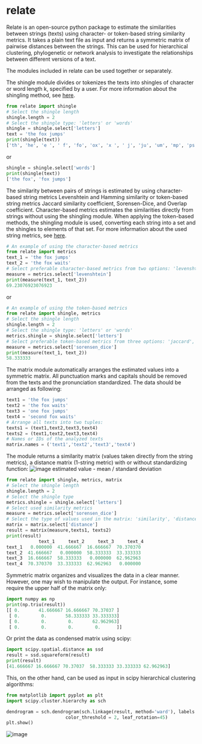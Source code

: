 # relate

Relate is an open-source python package to estimate the similarities between strings (texts) using character- or token-based string similarity metrics. It takes a plain text file as input and returns a symmetric matrix of pairwise distances between the strings. This can be used for hierarchical clustering, phylogenetic or network analysis to investigate the relationships between different versions of a text.

The modules included in relate can be used together or separately.

The shingle module divides or tokenizes the texts into shingles of character or word length k, specified by a user. For more information about the shingling method, see [here](https://en.wikipedia.org/wiki/W-shingling).

```python
from relate import shingle
# Select the shingle length 
shingle.length = 2
# Select the shingle type: 'letters' or 'words'
shingle = shingle.select['letters']
text = 'the fox jumps' 
print(shingle(text))
['th', 'he', 'e ', ' f', 'fo', 'ox', 'x ', ' j', 'ju', 'um', 'mp', 'ps']
```
or 
```python
shingle = shingle.select['words']
print(shingle(text))
['the fox', 'fox jumps']
```

The similarity between pairs of strings is estimated by using character-based string metrics Levenshtein and Hamming similarity or token-based string metrics Jaccard similarity coefficient, Sorensen-Dice, and Overlap coefficient. Character-based metrics estimates the similarities directly from strings without using the shingling module. When applying the token-based methods, the shingling module is used, converting each string into a set and the shingles to elements of that set. For more information about the used string metrics, see [here](https://en.wikipedia.org/wiki/String_metric).

```python
# An example of using the character-based metrics
from relate import metrics
text_1 = 'the fox jumps'
text_2 = 'the fox waits'
# Select preferable character-based metrics from two options: 'levenshtein', 'hamming'
measure = metrics.select['levenshtein']
print(measure(text_1, text_2))
69.23076923076923
```
or 
```python
# An example of using the token-based metrics
from relate import shingle, metrics
# Select the shingle length 
shingle.length = 2
# Select the shingle type: 'letters' or 'words'
metrics.shingle = shingle.select['letters']
# Select preferable token-based metrics from three options: 'jaccard', 'overlap', 'sorensen_dice'
measure = metrics.select['sorensen_dice']
print(measure(text_1, text_2))
58.333333
```
The matrix module automatically arranges the estimated values into a symmetric matrix. All punctuation marks and capitals should be removed from the texts and the pronunciation standardized. The data should be arranged as following:

```python
text1 = 'the fox jumps'
text2 = 'the fox waits'
text3 = 'one fox jumps'
text4 = 'second fox waits'
# Arrange all texts into two tuples:
texts1 = (text1,text2,text3,text4)
texts2 = (text1,text2,text3,text4)
# Names or IDs of the analyzed texts
matrix.names = ('text1','text2','text3','text4')
```
The module returns a similarity matrix (values taken directly from the string metrics), a distance matrix (1-string metric) with or without standardizing function:
![image](https://user-images.githubusercontent.com/79587588/114005450-38afd400-9868-11eb-97ff-dca35310751a.png) 
estimated value - mean / standard deviation
```python
from relate import shingle, metrics, matrix
# Select the shingle length
shingle.length = 2
# Select the shingle type
metrics.shingle = shingle.select['letters']
# Select used similarity metrics
measure = metrics.select['sorensen_dice']
# Select the type of values used in the matrix: 'similarity', 'distance', 'st_similarity', 'st_distance'.
matrix = matrix.select['distance']
result = matrix(measure,texts1, texts2)
print(result)
            text_1     text_2     text_3     text_4
text_1   0.000000  41.666667  16.666667  70.370370
text_2  41.666667   0.000000  58.333333  33.333333
text_3  16.666667  58.333333   0.000000  62.962963
text_4  70.370370  33.333333  62.962963   0.000000
```
Symmetric matrix organizes and visualizes the data in a clear manner. However, one may wish to manipulate the output. For instance, some require the upper half of the matrix only:

```python
import numpy as np
print(np.triu(result))
[[ 0.       41.666667 16.666667 70.37037 ]
 [ 0.        0.       58.333333 33.333333]
 [ 0.        0.        0.       62.962963]
 [ 0.        0.        0.        0.      ]]
```
Or print the data as condensed matrix using scipy:

```python
import scipy.spatial.distance as ssd
result = ssd.squareform(result)
print(result)
[41.666667 16.666667 70.37037  58.333333 33.333333 62.962963]
```

This, on the other hand, can be used as input in scipy hierarchical clustering algorithms: 

```python
from matplotlib import pyplot as plt
import scipy.cluster.hierarchy as sch

dendrogram = sch.dendrogram(sch.linkage(result, method='ward'), labels = names, leaf_font_size= 10, orientation = 'top',
                      color_threshold = 2, leaf_rotation=45)
plt.show()
```
![image](https://user-images.githubusercontent.com/79587588/114025796-3193c080-987e-11eb-84c5-fb224ca04662.png)

